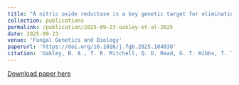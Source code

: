 ```yaml
---
title: "A nitric oxide reductase is a key genetic target for eliminating agricultural emissions of nitrous oxide"
collection: publications
permalink: /publication/2025-09-23-oakley-et-al-2025
date: 2025-09-23
venue: 'Fungal Genetics and Biology'
paperurl: 'https://doi.org/10.1016/j.fgb.2025.104038'
citation: 'Oakley, B. A., T. R. Mitchell, Q. D. Read, G. T. Hibbs, T. T. Baldwin, L. J. Pierce, S. E. Gold, and A. E. Glenn. 2025. A nitric oxide reductase is a key genetic target for eliminating agricultural emissions of nitrous oxide. Fungal Genetics and Biology, 104038. DOI: 10.1016/j.fgb.2025.104038.'
---
```

[Download paper here](https://doi.org/10.1016/j.fgb.2025.104038)
